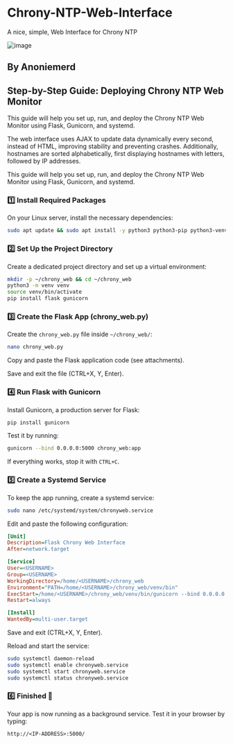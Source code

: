 # Chrony-NTP-Web-Interface
A nice, simple, Web Interface for Chrony NTP

![image](https://github.com/user-attachments/assets/a5610b71-0262-48b6-beba-299310861753)

## By Anoniemerd

## Step-by-Step Guide: Deploying Chrony NTP Web Monitor
This guide will help you set up, run, and deploy the Chrony NTP Web Monitor using Flask, Gunicorn, and systemd.

The web interface uses AJAX to update data dynamically every second, instead of HTML, improving stability and preventing crashes. Additionally, hostnames are sorted alphabetically, first displaying hostnames with letters, followed by IP addresses.

This guide will help you set up, run, and deploy the Chrony NTP Web Monitor using Flask, Gunicorn, and systemd.

### 1️⃣ Install Required Packages
On your Linux server, install the necessary dependencies:

```bash
sudo apt update && sudo apt install -y python3 python3-pip python3-venv chrony nginx
```

### 2️⃣ Set Up the Project Directory
Create a dedicated project directory and set up a virtual environment:

```bash
mkdir -p ~/chrony_web && cd ~/chrony_web
python3 -m venv venv
source venv/bin/activate
pip install flask gunicorn
```

### 3️⃣ Create the Flask App (chrony_web.py)
Create the `chrony_web.py` file inside `~/chrony_web/`:

```bash
nano chrony_web.py
```

Copy and paste the Flask application code (see attachments).

Save and exit the file (CTRL+X, Y, Enter).

### 4️⃣ Run Flask with Gunicorn
Install Gunicorn, a production server for Flask:

```bash
pip install gunicorn
```

Test it by running:

```bash
gunicorn --bind 0.0.0.0:5000 chrony_web:app
```

If everything works, stop it with `CTRL+C`.

### 5️⃣ Create a Systemd Service
To keep the app running, create a systemd service:

```bash
sudo nano /etc/systemd/system/chronyweb.service
```

Edit and paste the following configuration:

```ini
[Unit]
Description=Flask Chrony Web Interface
After=network.target

[Service]
User=<USERNAME>
Group=<USERNAME>
WorkingDirectory=/home/<USERNAME>/chrony_web
Environment="PATH=/home/<USERNAME>/chrony_web/venv/bin"
ExecStart=/home/<USERNAME>/chrony_web/venv/bin/gunicorn --bind 0.0.0.0:5000 chrony_web:app
Restart=always

[Install]
WantedBy=multi-user.target
```

Save and exit (CTRL+X, Y, Enter).

Reload and start the service:

```bash
sudo systemctl daemon-reload
sudo systemctl enable chronyweb.service
sudo systemctl start chronyweb.service
sudo systemctl status chronyweb.service
```

### 6️⃣ Finished 🎉
Your app is now running as a background service. Test it in your browser by typing:

```
http://<IP-ADDRESS>:5000/
```

